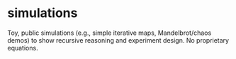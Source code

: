 # simulations
Toy, public simulations (e.g., simple iterative maps, Mandelbrot/chaos demos) 
to show recursive reasoning and experiment design. No proprietary equations.
